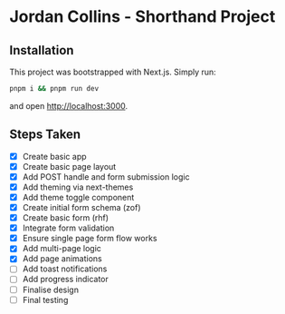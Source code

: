 # Jordan Collins - Shorthand Project

## Installation

This project was bootstrapped with Next.js. Simply run:

```bash
pnpm i && pnpm run dev
```

and open [http://localhost:3000](http://localhost:3000).

## Steps Taken

- [x] Create basic app
- [x] Create basic page layout
- [x] Add POST handle and form submission logic
- [x] Add theming via next-themes
- [x] Add theme toggle component
- [x] Create initial form schema (zof)
- [x] Create basic form (rhf)
- [x] Integrate form validation
- [x] Ensure single page form flow works
- [x] Add multi-page logic
- [x] Add page animations
- [ ] Add toast notifications
- [ ] Add progress indicator
- [ ] Finalise design
- [ ] Final testing

